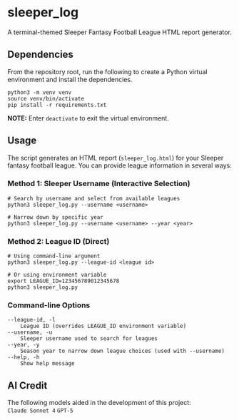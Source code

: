 # sleeper_log
A terminal-themed Sleeper Fantasy Football League HTML report generator.

## Dependencies
From the repository root, run the following to create a Python virtual environment and install the dependencies.
```Shell
python3 -m venv venv
source venv/bin/activate
pip install -r requirements.txt
```
**NOTE:** Enter `deactivate` to exit the virtual environment.

## Usage

The script generates an HTML report (`sleeper_log.html`) for your Sleeper fantasy football league. You can provide league information in several ways:

### Method 1: Sleeper Username (Interactive Selection)
```Shell
# Search by username and select from available leagues
python3 sleeper_log.py --username <username>

# Narrow down by specific year
python3 sleeper_log.py --username <username> --year <year>
```

### Method 2: League ID (Direct)
```Shell
# Using command-line argument
python3 sleeper_log.py --league-id <league id>

# Or using environment variable
export LEAGUE_ID=123456789012345678
python3 sleeper_log.py
```

### Command-line Options
```
--league-id, -l
    League ID (overrides LEAGUE_ID environment variable)
--username, -u
    Sleeper username used to search for leagues
--year, -y
    Season year to narrow down league choices (used with --username)
--help, -h
    Show help message
```

## AI Credit
The following models aided in the development of this project:  
`Claude Sonnet 4` `GPT-5`
